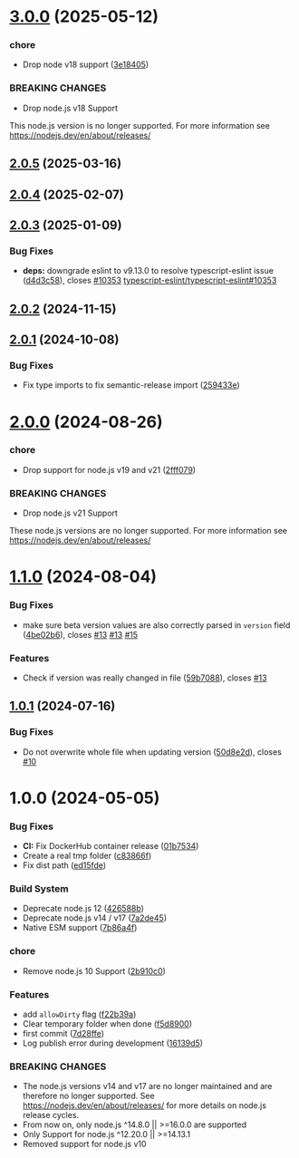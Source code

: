 # [3.0.0](https://github.com/sebbo2002/semantic-release-jsr/compare/v2.0.5...v3.0.0) (2025-05-12)

### chore

- Drop node v18 support ([3e18405](https://github.com/sebbo2002/semantic-release-jsr/commit/3e18405ac1e1be738a414623f97169c802567f99))

### BREAKING CHANGES

- Drop node.js v18 Support

This node.js version is no longer supported. For more information see https://nodejs.dev/en/about/releases/

## [2.0.5](https://github.com/sebbo2002/semantic-release-jsr/compare/v2.0.4...v2.0.5) (2025-03-16)

## [2.0.4](https://github.com/sebbo2002/semantic-release-jsr/compare/v2.0.3...v2.0.4) (2025-02-07)

## [2.0.3](https://github.com/sebbo2002/semantic-release-jsr/compare/v2.0.2...v2.0.3) (2025-01-09)

### Bug Fixes

- **deps:** downgrade eslint to v9.13.0 to resolve typescript-eslint issue ([d4d3c58](https://github.com/sebbo2002/semantic-release-jsr/commit/d4d3c580323d3801f60e53dd61327758ff066418)), closes [#10353](https://github.com/sebbo2002/semantic-release-jsr/issues/10353) [typescript-eslint/typescript-eslint#10353](https://github.com/typescript-eslint/typescript-eslint/issues/10353)

## [2.0.2](https://github.com/sebbo2002/semantic-release-jsr/compare/v2.0.1...v2.0.2) (2024-11-15)

## [2.0.1](https://github.com/sebbo2002/semantic-release-jsr/compare/v2.0.0...v2.0.1) (2024-10-08)

### Bug Fixes

- Fix type imports to fix semantic-release import ([259433e](https://github.com/sebbo2002/semantic-release-jsr/commit/259433ece8ac403b5a15d4c98e8635b511cd0d40))

# [2.0.0](https://github.com/sebbo2002/semantic-release-jsr/compare/v1.1.0...v2.0.0) (2024-08-26)

### chore

- Drop support for node.js v19 and v21 ([2fff079](https://github.com/sebbo2002/semantic-release-jsr/commit/2fff079040a377fbe9ecc340388f6a29b863cf80))

### BREAKING CHANGES

- Drop node.js v21 Support

These node.js versions are no longer supported. For more information see https://nodejs.dev/en/about/releases/

# [1.1.0](https://github.com/sebbo2002/semantic-release-jsr/compare/v1.0.1...v1.1.0) (2024-08-04)

### Bug Fixes

- make sure beta version values are also correctly parsed in `version` field ([4be02b6](https://github.com/sebbo2002/semantic-release-jsr/commit/4be02b6441f4eea198ae86cdd82174cc304de887)), closes [#13](https://github.com/sebbo2002/semantic-release-jsr/issues/13) [#13](https://github.com/sebbo2002/semantic-release-jsr/issues/13) [#15](https://github.com/sebbo2002/semantic-release-jsr/issues/15)

### Features

- Check if version was really changed in file ([59b7088](https://github.com/sebbo2002/semantic-release-jsr/commit/59b7088b5ad8120edf3679333661b9e490b6010b)), closes [#13](https://github.com/sebbo2002/semantic-release-jsr/issues/13)

## [1.0.1](https://github.com/sebbo2002/semantic-release-jsr/compare/v1.0.0...v1.0.1) (2024-07-16)

### Bug Fixes

- Do not overwrite whole file when updating version ([50d8e2d](https://github.com/sebbo2002/semantic-release-jsr/commit/50d8e2d38dd34325c7dfd0675869c883f7aefe59)), closes [#10](https://github.com/sebbo2002/semantic-release-jsr/issues/10)

# 1.0.0 (2024-05-05)

### Bug Fixes

- **CI:** Fix DockerHub container release ([01b7534](https://github.com/sebbo2002/semantic-release-jsr/commit/01b753406d1f1ef24a949c7d7b946d99b779d013))
- Create a real tmp folder ([c83866f](https://github.com/sebbo2002/semantic-release-jsr/commit/c83866fccfcb4cb1f06327d781213ba1762aaced))
- Fix dist path ([ed15fde](https://github.com/sebbo2002/semantic-release-jsr/commit/ed15fde6884904fb8bae4f7a0e43e812b8d73c41))

### Build System

- Deprecate node.js 12 ([426588b](https://github.com/sebbo2002/semantic-release-jsr/commit/426588b4bb7bde2924bbc92006ca839e960872e1))
- Deprecate node.js v14 / v17 ([7a2de45](https://github.com/sebbo2002/semantic-release-jsr/commit/7a2de45c12f19a1ec441b3a004f4aa935efc197c))
- Native ESM support ([7b86a4f](https://github.com/sebbo2002/semantic-release-jsr/commit/7b86a4f1187c387a3a5792e1fb72d822b04e3631))

### chore

- Remove node.js 10 Support ([2b910c0](https://github.com/sebbo2002/semantic-release-jsr/commit/2b910c09bc8a41085fc4472159494d8738d5521e))

### Features

- add `allowDirty` flag ([f22b39a](https://github.com/sebbo2002/semantic-release-jsr/commit/f22b39a3c7eee6420a6c1464a77b74cd23340855))
- Clear temporary folder when done ([f5d8900](https://github.com/sebbo2002/semantic-release-jsr/commit/f5d89002e8061368ddce5f55abb311872fa63ec3))
- first commit ([7d28ffe](https://github.com/sebbo2002/semantic-release-jsr/commit/7d28ffe6dabe3de237134a69cf3b7c5f985c5756))
- Log publish error during development ([16139d5](https://github.com/sebbo2002/semantic-release-jsr/commit/16139d5b2125f866b07f09fb9be13b4697f418b5))

### BREAKING CHANGES

- The node.js versions v14 and v17 are no longer maintained and are therefore no longer supported. See https://nodejs.dev/en/about/releases/ for more details on node.js release cycles.
- From now on, only node.js ^14.8.0 || >=16.0.0 are supported
- Only Support for node.js ^12.20.0 || >=14.13.1
- Removed support for node.js v10
